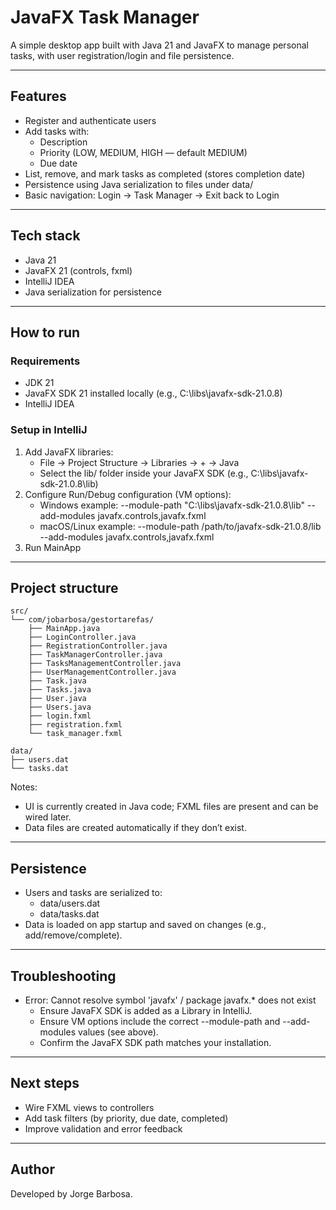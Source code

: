 # JavaFX Task Manager

A simple desktop app built with Java 21 and JavaFX to manage personal tasks, with user registration/login and file persistence.

---

## Features

- Register and authenticate users
- Add tasks with:
  - Description
  - Priority (LOW, MEDIUM, HIGH — default MEDIUM)
  - Due date
- List, remove, and mark tasks as completed (stores completion date)
- Persistence using Java serialization to files under data/
- Basic navigation: Login → Task Manager → Exit back to Login

---

## Tech stack

- Java 21
- JavaFX 21 (controls, fxml)
- IntelliJ IDEA
- Java serialization for persistence

---

## How to run

### Requirements
- JDK 21
- JavaFX SDK 21 installed locally (e.g., C:\\libs\\javafx-sdk-21.0.8)
- IntelliJ IDEA

### Setup in IntelliJ
1. Add JavaFX libraries:
   - File → Project Structure → Libraries → + → Java
   - Select the lib/ folder inside your JavaFX SDK (e.g., C:\\libs\\javafx-sdk-21.0.8\\lib)
2. Configure Run/Debug configuration (VM options):
   - Windows example:
     --module-path "C:\\libs\\javafx-sdk-21.0.8\\lib" --add-modules javafx.controls,javafx.fxml
   - macOS/Linux example:
     --module-path /path/to/javafx-sdk-21.0.8/lib --add-modules javafx.controls,javafx.fxml
3. Run MainApp

---

## Project structure

```
src/
└── com/jobarbosa/gestortarefas/
    ├── MainApp.java
    ├── LoginController.java
    ├── RegistrationController.java
    ├── TaskManagerController.java
    ├── TasksManagementController.java
    ├── UserManagementController.java
    ├── Task.java
    ├── Tasks.java
    ├── User.java
    ├── Users.java
    ├── login.fxml
    ├── registration.fxml
    └── task_manager.fxml

data/
├── users.dat
└── tasks.dat
```

Notes:
- UI is currently created in Java code; FXML files are present and can be wired later.
- Data files are created automatically if they don’t exist.

---

## Persistence

- Users and tasks are serialized to:
  - data/users.dat
  - data/tasks.dat
- Data is loaded on app startup and saved on changes (e.g., add/remove/complete).

---

## Troubleshooting

- Error: Cannot resolve symbol 'javafx' / package javafx.* does not exist
  - Ensure JavaFX SDK is added as a Library in IntelliJ.
  - Ensure VM options include the correct --module-path and --add-modules values (see above).
  - Confirm the JavaFX SDK path matches your installation.

---

## Next steps

- Wire FXML views to controllers
- Add task filters (by priority, due date, completed)
- Improve validation and error feedback

---

## Author

Developed by Jorge Barbosa.
